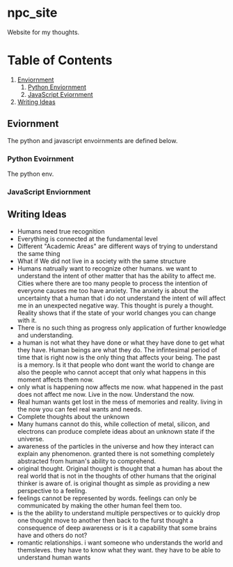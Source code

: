 # npc_site
Website for my thoughts. 

# Table of Contents
1. [Enviornment](#enviornment)
	1. [Python Enviornment](#python-envoirnment)
	2. [JavaScript Eviornment](#js-enviornment)
2. [Writing Ideas](#writing-ideas)

## Eviornment <a name="enviornment"></a>

The python and javascript envoirnments are defined below.

### Python Evoirnment <a id="python-eviornment"></a>

The python env.

### JavaScript Enviornment <a id="js-eviornment"></a>

## Writing Ideas <a name="writing-ideas"></a>
 - Humans need true recognition
 - Everything is connected at the fundamental level
 - Different "Academic Areas" are different ways of trying to understand the same thing
 - What if We did not live in a society with the same structure 
 - Humans natrually want to recognize other humans. we want to understand the intent of other matter that has the ability to affect me. Cities where there are too many people to process the intention of everyone causes me too have anxiety. The anxiety is about the uncertainty that a human that i do not understand the intent of will affect me in an unexpected negative way. This thought is purely a thought. Reality shows that if the state of your world changes you can change with it. 
 - There is no such thing as progress only application of further knowledge and understanding.
 - a human is not what they have done or what they have done to get what they have. Human beings are what they do. The infintesimal period of time that is right now is the only thing that affects your being. The past is a memory. Is it that people who dont want the world to change are also the people who cannot accept that only what happens in this moment affects them now.
 - only what is happening now affects me now. what happened in the past does not affect me now. Live in the now. Understand the now. 
 - Real human wants get lost in the mess of memories and reality. living in the now you can feel real wants and needs. 
 - Complete thoughts about the unknown
 - Many humans cannot do this, while collection of metal, silicon, and electrons can produce complete ideas about an unknown state if the universe.
 - awareness of the particles in the universe and how they interact can explain any phenomenon. granted there is not something completely abstracted from human's ability to comprehend.
 - original thought. Original thought is thought that a human has about the real world that is not in the thoughts of other humans that the original thinker is aware of. is original thought as simple as providing a new perspective to a feeling.
 - feelings cannot be represented by words. feelings can only be communicated by making the other human feel them too.
 - is the the ability to understand multiple perspectives or to quickly drop one thought move to another then back to the furst thought a consequence of deep awareness or is it a capability that some brains have and others do not?
 - romantic relationships. i want someone who understands the world and themsleves. they have to know what they want. they have to be able to understand human wants
